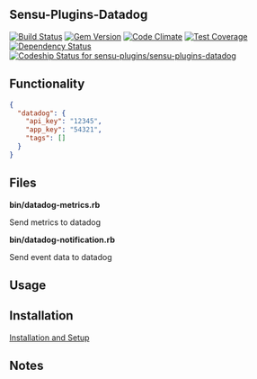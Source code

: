 ## Sensu-Plugins-Datadog

[![Build Status](https://travis-ci.org/sensu-plugins/sensu-plugins-datadog.svg?branch=master)](https://travis-ci.org/sensu-plugins/sensu-plugins-datadog)
[![Gem Version](https://badge.fury.io/rb/sensu-plugins-datadog.svg)](http://badge.fury.io/rb/sensu-plugins-datadog)
[![Code Climate](https://codeclimate.com/github/sensu-plugins/sensu-plugins-datadog/badges/gpa.svg)](https://codeclimate.com/github/sensu-plugins/sensu-plugins-datadog)
[![Test Coverage](https://codeclimate.com/github/sensu-plugins/sensu-plugins-datadog/badges/coverage.svg)](https://codeclimate.com/github/sensu-plugins/sensu-plugins-datadog)
[![Dependency Status](https://gemnasium.com/sensu-plugins/sensu-plugins-datadog.svg)](https://gemnasium.com/sensu-plugins/sensu-plugins-datadog)
[ ![Codeship Status for sensu-plugins/sensu-plugins-datadog](https://codeship.com/projects/5e9844c0-b191-0132-e195-32bd639983ea/status?branch=master)](https://codeship.com/projects/69880)

## Functionality
```json
{
  "datadog": {
    "api_key": "12345",
    "app_key": "54321",
    "tags": []
  }
}
```
## Files

**bin/datadog-metrics.rb**

Send metrics to datadog

**bin/datadog-notification.rb**

Send event data to datadog

## Usage

## Installation

[Installation and Setup](https://github.com/sensu-plugins/documentation/blob/master/user_docs/installation_instructions.md)

## Notes
